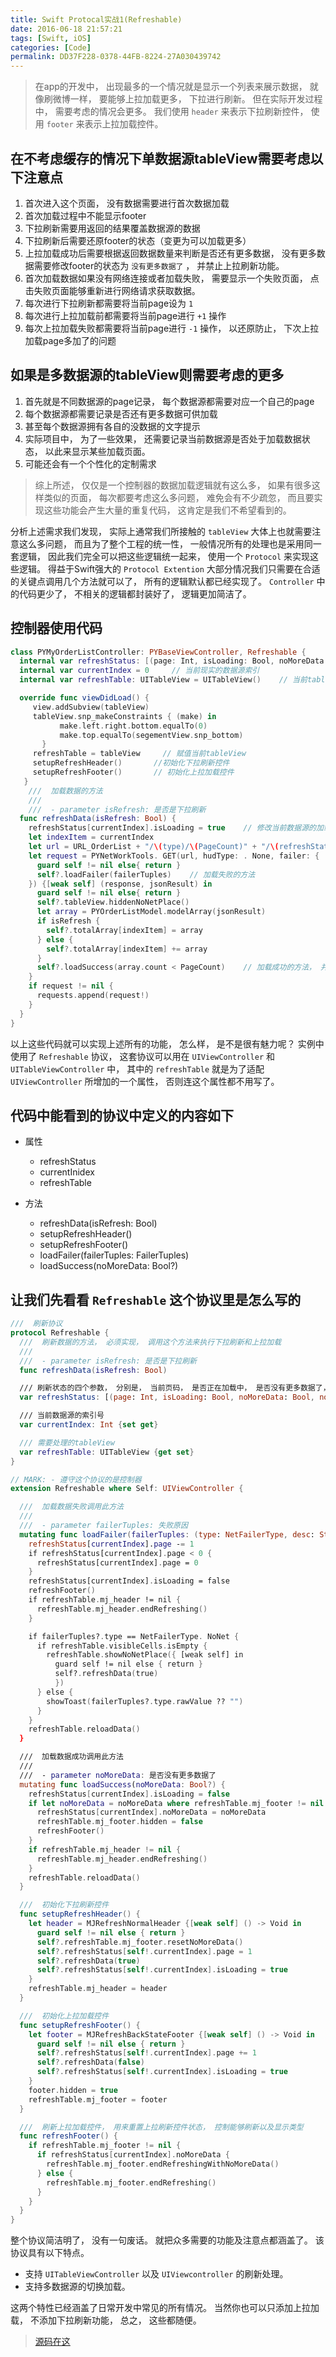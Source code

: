 ```yaml
---
title: Swift Protocal实战1(Refreshable)
date: 2016-06-18 21:57:21
tags: [Swift, iOS]
categories: [Code]
permalink: DD37F228-0378-44FB-8224-27A030439742
---
```


> 在app的开发中， 出现最多的一个情况就是显示一个列表来展示数据， 就像刷微博一样， 要能够上拉加载更多， 下拉进行刷新。 但在实际开发过程中， 需要考虑的情况会更多。 我们使用 `header` 来表示下拉刷新控件， 使用 `footer` 来表示上拉加载控件。

## 在不考虑缓存的情况下单数据源tableView需要考虑以下注意点

1. 首次进入这个页面， 没有数据需要进行首次数据加载
2. 首次加载过程中不能显示footer
3. 下拉刷新需要用返回的结果覆盖数据源的数据
4. 下拉刷新后需要还原footer的状态（变更为可以加载更多）
5. 上拉加载成功后需要根据返回数据数量来判断是否还有更多数据， 没有更多数据需要修改footer的状态为 `没有更多数据了` ， 并禁止上拉刷新功能。
6. 首次加载数据如果没有网络连接或者加载失败， 需要显示一个失败页面， 点击失败页面能够重新进行网络请求获取数据。
7. 每次进行下拉刷新都需要将当前page设为 `1`
8. 每次进行上拉加载前都需要将当前page进行 `+1` 操作
9. 每次上拉加载失败都需要将当前page进行 `-1` 操作， 以还原防止， 下次上拉加载page多加了的问题

## 如果是多数据源的tableView则需要考虑的更多

1. 首先就是不同数据源的page记录， 每个数据源都需要对应一个自己的page
2. 每个数据源都需要记录是否还有更多数据可供加载
3. 甚至每个数据源拥有各自的没数据的文字提示
4. 实际项目中， 为了一些效果， 还需要记录当前数据源是否处于加载数据状态， 以此来显示某些加载页面。
5. 可能还会有一个个性化的定制需求

> 综上所述， 仅仅是一个控制器的数据加载逻辑就有这么多， 如果有很多这样类似的页面， 每次都要考虑这么多问题， 难免会有不少疏忽， 而且要实现这些功能会产生大量的重复代码， 这肯定是我们不希望看到的。

分析上述需求我们发现， 实际上通常我们所接触的 `tableView` 大体上也就需要注意这么多问题， 而且为了整个工程的统一性， 一般情况所有的处理也是采用同一套逻辑， 因此我们完全可以把这些逻辑统一起来， 使用一个 `Protocol` 来实现这些逻辑。 得益于Swift强大的 `Protocol Extention` 大部分情况我们只需要在合适的关键点调用几个方法就可以了， 所有的逻辑默认都已经实现了。 `Controller` 中的代码更少了， 不相关的逻辑都封装好了， 逻辑更加简洁了。

## 控制器使用代码

``` Swift
class PYMyOrderListController: PYBaseViewController, Refreshable {
  internal var refreshStatus: [(page: Int, isLoading: Bool, noMoreData: Bool, noMoreTitle: String)] = [(1, false, false, "没有更多订单了“)]   // 定义每个数据源需要的四个属性， 分别是当前页码， 是否被正在加载中， 是否没有更多数据可供加载了。 没有数据可供加载的footer文字
  internal var currentIndex = 0     // 当前现实的数据源索引
  internal var refreshTable: UITableView = UITableView()    // 当前tableView

  override func viewDidLoad() {
     view.addSubview(tableView)
     tableView.snp_makeConstraints { (make) in
           make.left.right.bottom.equalTo(0)
           make.top.equalTo(segementView.snp_bottom)
       }
     refreshTable = tableView     // 赋值当前tableView
     setupRefreshHeader()       //初始化下拉刷新控件
     setupRefreshFooter()       // 初始化上拉加载控件
   }
    ///  加载数据的方法
    ///
    ///  - parameter isRefresh: 是否是下拉刷新
  func refreshData(isRefresh: Bool) {
    refreshStatus[currentIndex].isLoading = true    // 修改当前数据源的加载状态为正在加载
    let indexItem = currentIndex
    let url = URL_OrderList + "/\(type)/\(PageCount)" + "/\(refreshStatus[currentIndex].page).json"
    let request = PYNetWorkTools. GET(url, hudType: . None, failer: { [weak self] (failerTuples) in
      guard self != nil else{ return }
      self?.loadFailer(failerTuples)    // 加载失败的方法
    }) {[weak self] (response, jsonResult) in
      guard self != nil else{ return }
      self?.tableView.hiddenNoNetPlace()
      let array = PYOrderListModel.modelArray(jsonResult)
      if isRefresh {
        self?.totalArray[indexItem] = array
      } else {
        self?.totalArray[indexItem] += array
      }
      self?.loadSuccess(array.count < PageCount)    // 加载成功的方法， 并传递一个是否还有更多数据的返回值
    }
    if request != nil {
      requests.append(request!)
    }
  }
}
```

以上这些代码就可以实现上述所有的功能， 怎么样， 是不是很有魅力呢？ 实例中使用了 `Refreshable` 协议， 这套协议可以用在 `UIViewController` 和 `UITableViewController` 中， 其中的 `refreshTable` 就是为了适配 `UIViewController` 所增加的一个属性， 否则连这个属性都不用写了。

## 代码中能看到的协议中定义的内容如下

* 属性
  + refreshStatus
  + currentInidex
  + refreshTable

* 方法
  + refreshData(isRefresh: Bool)
  + setupRefreshHeader()
  + setupRefreshFooter()
  + loadFailer(failerTuples: FailerTuples)
  + loadSuccess(noMoreData: Bool?)

## 让我们先看看 `Refreshable` 这个协议里是怎么写的

``` Swift
///  刷新协议
protocol Refreshable {
  ///  刷新数据的方法， 必须实现， 调用这个方法来执行下拉刷新和上拉加载
  ///
  ///  - parameter isRefresh: 是否是下拉刷新
  func refreshData(isRefresh: Bool)

  /// 刷新状态的四个参数， 分别是， 当前页码， 是否正在加载中， 是否没有更多数据了， 没有更多数据的footer显示文字
  var refreshStatus: [(page: Int, isLoading: Bool, noMoreData: Bool, noMoreTitle: String)] {set get}

  /// 当前数据源的索引号
  var currentIndex: Int {set get}

  /// 需要处理的tableView
  var refreshTable: UITableView {get set}
}

// MARK: - 遵守这个协议的是控制器
extension Refreshable where Self: UIViewController {

  ///  加载数据失败调用此方法
  ///
  ///  - parameter failerTuples: 失败原因
  mutating func loadFailer(failerTuples: (type: NetFailerType, desc: String?)?) {
    refreshStatus[currentIndex].page -= 1
    if refreshStatus[currentIndex].page < 0 {
      refreshStatus[currentIndex].page = 0
    }
    refreshStatus[currentIndex].isLoading = false
    refreshFooter()
    if refreshTable.mj_header != nil {
      refreshTable.mj_header.endRefreshing()
    }

    if failerTuples?.type == NetFailerType. NoNet {
      if refreshTable.visibleCells.isEmpty {
        refreshTable.showNoNetPlace({ [weak self] in
          guard self != nil else { return }
          self?.refreshData(true)
          })
      } else {
        showToast(failerTuples?.type.rawValue ?? "")
      }
    }
    refreshTable.reloadData()
  }

  ///  加载数据成功调用此方法
  ///
  ///  - parameter noMoreData: 是否没有更多数据了
  mutating func loadSuccess(noMoreData: Bool?) {
    refreshStatus[currentIndex].isLoading = false
    if let noMoreData = noMoreData where refreshTable.mj_footer != nil {
      refreshStatus[currentIndex].noMoreData = noMoreData
      refreshTable.mj_footer.hidden = false
      refreshFooter()
    }
    if refreshTable.mj_header != nil {
      refreshTable.mj_header.endRefreshing()
    }
    refreshTable.reloadData()
  }

  ///  初始化下拉刷新控件
  func setupRefreshHeader() {
    let header = MJRefreshNormalHeader {[weak self] () -> Void in
      guard self != nil else { return }
      self?.refreshTable.mj_footer.resetNoMoreData()
      self?.refreshStatus[self!.currentIndex].page = 1
      self?.refreshData(true)
      self?.refreshStatus[self!.currentIndex].isLoading = true
    }
    refreshTable.mj_header = header
  }

  ///  初始化上拉加载控件
  func setupRefreshFooter() {
    let footer = MJRefreshBackStateFooter {[weak self] () -> Void in
      guard self != nil else { return }
      self?.refreshStatus[self!.currentIndex].page += 1
      self?.refreshData(false)
      self?.refreshStatus[self!.currentIndex].isLoading = true
    }
    footer.hidden = true
    refreshTable.mj_footer = footer
  }

  ///  刷新上拉加载控件， 用来重置上拉刷新控件状态， 控制能够刷新以及显示类型
  func refreshFooter() {
    if refreshTable.mj_footer != nil {
      if refreshStatus[currentIndex].noMoreData {
        refreshTable.mj_footer.endRefreshingWithNoMoreData()
      } else {
        refreshTable.mj_footer.endRefreshing()
      }
    }
  }
}
```

整个协议简洁明了， 没有一句废话。 就把众多需要的功能及注意点都涵盖了。 该协议具有以下特点。

* 支持 `UITableViewController` 以及 `UIViewcontroller` 的刷新处理。
* 支持多数据源的切换加载。

这两个特性已经涵盖了日常开发中常见的所有情况。 当然你也可以只添加上拉加载， 不添加下拉刷新功能， 总之， 这些都随便。

> [源码在这](https://github.com/GeekerHua/Refreshable)
